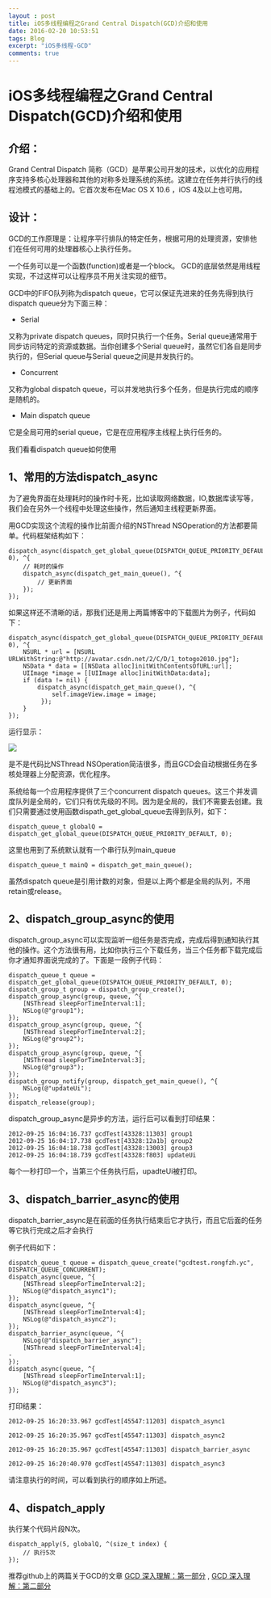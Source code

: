 ```yaml
---
layout : post
title: iOS多线程编程之Grand Central Dispatch(GCD)介绍和使用
date: 2016-02-20 10:53:51
tags: Blog
excerpt: "iOS多线程-GCD"
comments: true
---
```


# iOS多线程编程之Grand Central Dispatch(GCD)介绍和使用

## 介绍：
Grand Central Dispatch 简称（GCD）是苹果公司开发的技术，以优化的应用程序支持多核心处理器和其他的对称多处理系统的系统。这建立在任务并行执行的线程池模式的基础上的。它首次发布在Mac OS X 10.6 ，iOS 4及以上也可用。

## 设计：
GCD的工作原理是：让程序平行排队的特定任务，根据可用的处理资源，安排他们在任何可用的处理器核心上执行任务。

一个任务可以是一个函数(function)或者是一个block。 GCD的底层依然是用线程实现，不过这样可以让程序员不用关注实现的细节。

GCD中的FIFO队列称为dispatch queue，它可以保证先进来的任务先得到执行
dispatch queue分为下面三种：

* Serial

又称为private dispatch queues，同时只执行一个任务。Serial queue通常用于同步访问特定的资源或数据。当你创建多个Serial queue时，虽然它们各自是同步执行的，但Serial queue与Serial queue之间是并发执行的。

* Concurrent

又称为global dispatch queue，可以并发地执行多个任务，但是执行完成的顺序是随机的。

* Main dispatch queue

它是全局可用的serial queue，它是在应用程序主线程上执行任务的。

我们看看dispatch queue如何使用

## 1、常用的方法dispatch_async

为了避免界面在处理耗时的操作时卡死，比如读取网络数据，IO,数据库读写等，我们会在另外一个线程中处理这些操作，然后通知主线程更新界面。

用GCD实现这个流程的操作比前面介绍的NSThread  NSOperation的方法都要简单。代码框架结构如下：

```
dispatch_async(dispatch_get_global_queue(DISPATCH_QUEUE_PRIORITY_DEFAULT, 0), ^{
    // 耗时的操作
    dispatch_async(dispatch_get_main_queue(), ^{
        // 更新界面
    });
});
```

如果这样还不清晰的话，那我们还是用上两篇博客中的下载图片为例子，代码如下：

```
dispatch_async(dispatch_get_global_queue(DISPATCH_QUEUE_PRIORITY_DEFAULT, 0), ^{
    NSURL * url = [NSURL URLWithString:@"http://avatar.csdn.net/2/C/D/1_totogo2010.jpg"];
    NSData * data = [[NSData alloc]initWithContentsOfURL:url];
    UIImage *image = [[UIImage alloc]initWithData:data];
    if (data != nil) {
        dispatch_async(dispatch_get_main_queue(), ^{
            self.imageView.image = image;
         });
    }
});
```

运行显示：

![](http://img.my.csdn.net/uploads/201209/23/1348412756_8445.png)

是不是代码比NSThread  NSOperation简洁很多，而且GCD会自动根据任务在多核处理器上分配资源，优化程序。

系统给每一个应用程序提供了三个concurrent dispatch queues。这三个并发调度队列是全局的，它们只有优先级的不同。因为是全局的，我们不需要去创建。我们只需要通过使用函数dispath_get_global_queue去得到队列，如下：

```
dispatch_queue_t globalQ = dispatch_get_global_queue(DISPATCH_QUEUE_PRIORITY_DEFAULT, 0);
```

这里也用到了系统默认就有一个串行队列main_queue

```
dispatch_queue_t mainQ = dispatch_get_main_queue();
```

虽然dispatch queue是引用计数的对象，但是以上两个都是全局的队列，不用retain或release。

## 2、dispatch_group_async的使用

dispatch_group_async可以实现监听一组任务是否完成，完成后得到通知执行其他的操作。这个方法很有用，比如你执行三个下载任务，当三个任务都下载完成后你才通知界面说完成的了。下面是一段例子代码：

```
dispatch_queue_t queue = dispatch_get_global_queue(DISPATCH_QUEUE_PRIORITY_DEFAULT, 0);
dispatch_group_t group = dispatch_group_create();
dispatch_group_async(group, queue, ^{
    [NSThread sleepForTimeInterval:1];
    NSLog(@"group1");
});
dispatch_group_async(group, queue, ^{
    [NSThread sleepForTimeInterval:2];
    NSLog(@"group2");
});
dispatch_group_async(group, queue, ^{
    [NSThread sleepForTimeInterval:3];
    NSLog(@"group3");
});
dispatch_group_notify(group, dispatch_get_main_queue(), ^{
    NSLog(@"updateUi");
});
dispatch_release(group);
```

dispatch_group_async是异步的方法，运行后可以看到打印结果：

```
2012-09-25 16:04:16.737 gcdTest[43328:11303] group1
2012-09-25 16:04:17.738 gcdTest[43328:12a1b] group2
2012-09-25 16:04:18.738 gcdTest[43328:13003] group3
2012-09-25 16:04:18.739 gcdTest[43328:f803] updateUi
```

每个一秒打印一个，当第三个任务执行后，upadteUi被打印。

## 3、dispatch_barrier_async的使用

dispatch_barrier_async是在前面的任务执行结束后它才执行，而且它后面的任务等它执行完成之后才会执行

例子代码如下：

```
dispatch_queue_t queue = dispatch_queue_create("gcdtest.rongfzh.yc", DISPATCH_QUEUE_CONCURRENT);
dispatch_async(queue, ^{
    [NSThread sleepForTimeInterval:2];
    NSLog(@"dispatch_async1");
});
dispatch_async(queue, ^{
    [NSThread sleepForTimeInterval:4];
    NSLog(@"dispatch_async2");
});
dispatch_barrier_async(queue, ^{
    NSLog(@"dispatch_barrier_async");
    [NSThread sleepForTimeInterval:4];
-
});
dispatch_async(queue, ^{
    [NSThread sleepForTimeInterval:1];
    NSLog(@"dispatch_async3");
});
```

打印结果：

```
2012-09-25 16:20:33.967 gcdTest[45547:11203] dispatch_async1

2012-09-25 16:20:35.967 gcdTest[45547:11303] dispatch_async2

2012-09-25 16:20:35.967 gcdTest[45547:11303] dispatch_barrier_async

2012-09-25 16:20:40.970 gcdTest[45547:11303] dispatch_async3
```

请注意执行的时间，可以看到执行的顺序如上所述。

## 4、dispatch_apply

执行某个代码片段N次。

```
dispatch_apply(5, globalQ, ^(size_t index) {
    // 执行5次
});
```
推荐github上的两篇关于GCD的文章 [GCD 深入理解：第一部分](https://github.com/nixzhu/dev-blog/blob/master/2014-04-19-grand-central-dispatch-in-depth-part-1.md) , [GCD 深入理解：第二部分](https://github.com/nixzhu/dev-blog/blob/master/2014-05-14-grand-central-dispatch-in-depth-part-2.md)
